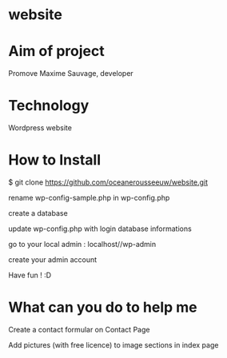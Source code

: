 # website

# Aim of project
Promove Maxime Sauvage, developer

# Technology
Wordpress website

# How to Install
$ git clone https://github.com/oceanerousseeuw/website.git

rename wp-config-sample.php in wp-config.php

create a database

update wp-config.php with login database informations

go to your local admin : localhost/<myRepo>/wp-admin

create your admin account

Have fun ! :D

# What can you do to help me
Create a contact formular on Contact Page

Add pictures (with free licence) to image sections in index page
